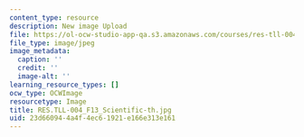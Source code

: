 ```yaml
---
content_type: resource
description: New image Upload
file: https://ol-ocw-studio-app-qa.s3.amazonaws.com/courses/res-tll-004-stem-concept-videos-fall-2013/23d660944a4f4ec61921e166e313e161_RES.TLL-004_F13_Scientific-th.jpg
file_type: image/jpeg
image_metadata:
  caption: ''
  credit: ''
  image-alt: ''
learning_resource_types: []
ocw_type: OCWImage
resourcetype: Image
title: RES.TLL-004_F13_Scientific-th.jpg
uid: 23d66094-4a4f-4ec6-1921-e166e313e161
---
```

